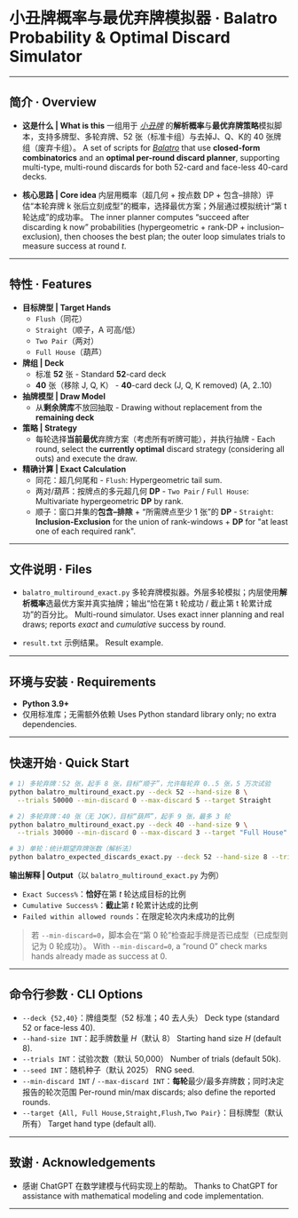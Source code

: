 # 小丑牌概率与最优弃牌模拟器 · Balatro Probability & Optimal Discard Simulator

---

## 简介 · Overview

* **这是什么 | What is this**
  一组用于 *[小丑牌](https://baike.baidu.com/item/%E5%B0%8F%E4%B8%91%E7%89%8C/65126743)* 的**解析概率**与**最优弃牌策略**模拟脚本，支持多牌型、多轮弃牌、52 张（标准卡组）与去掉J、Q、K的 40 张牌组（废弃卡组）。
  A set of scripts for *[Balatro](https://en.wikipedia.org/wiki/Balatro)* that use **closed-form combinatorics** and an **optimal per-round discard planner**, supporting multi-type, multi-round discards for both 52-card and face-less 40-card decks.

* **核心思路 | Core idea**
  内层用概率（超几何 + 按点数 DP + 包含–排除）评估“本轮弃牌 k 张后立刻成型”的概率，选择最优方案；外层通过模拟统计“第 t 轮达成”的成功率。
  The inner planner computes “succeed after discarding k now” probabilities (hypergeometric + rank-DP + inclusion–exclusion), then chooses the best plan; the outer loop simulates trials to measure success at round *t*.

---

## 特性 · Features

* **目标牌型 | Target Hands**
    * `Flush`（同花）
    * `Straight`（顺子，A 可高/低）
    * `Two Pair`（两对）
    * `Full House`（葫芦）
* **牌组 | Deck**
    * 标准 **52** 张 - Standard **52**-card deck
    * **40** 张（移除 J, Q, K） - **40**-card deck (J, Q, K removed) (A, 2..10)
* **抽牌模型 | Draw Model**
    * 从**剩余牌库**不放回抽取 - Drawing without replacement from the **remaining deck**
* **策略 | Strategy**
    * 每轮选择**当前最优**弃牌方案（考虑所有听牌可能），并执行抽牌 - Each round, select the **currently optimal** discard strategy (considering all outs) and execute the draw.
* **精确计算 | Exact Calculation**
    * 同花：超几何尾和 - `Flush`: Hypergeometric tail sum.
    * 两对/葫芦：按牌点的多元超几何 **DP** - `Two Pair` / `Full House`: Multivariate hypergeometric **DP** by rank.
    * 顺子：窗口并集的**包含–排除** + “所需牌点至少 1 张”的 **DP** - `Straight`: **Inclusion-Exclusion** for the union of rank-windows + **DP** for "at least one of each required rank".

---

## 文件说明 · Files

* `balatro_multiround_exact.py`
  多轮弃牌模拟器。外层多轮模拟；内层使用**解析概率**选最优方案并真实抽牌；输出“恰在第 t 轮成功 / 截止第 t 轮累计成功”的百分比。
  Multi-round simulator. Uses exact inner planning and real draws; reports *exact* and *cumulative* success by round.

* `result.txt`
  示例结果。
  Result example.


---

## 环境与安装 · Requirements

* **Python 3.9+**
* 仅用标准库；无需额外依赖
  Uses Python standard library only; no extra dependencies.

---

## 快速开始 · Quick Start

```bash
# 1) 多轮弃牌：52 张，起手 8 张，目标“顺子”，允许每轮弃 0..5 张，5 万次试验
python balatro_multiround_exact.py --deck 52 --hand-size 8 \
  --trials 50000 --min-discard 0 --max-discard 5 --target Straight

# 2) 多轮弃牌：40 张（无 JQK），目标“葫芦”，起手 9 张，最多 3 轮
python balatro_multiround_exact.py --deck 40 --hand-size 9 \
  --trials 30000 --min-discard 0 --max-discard 3 --target "Full House"

# 3) 单轮：统计期望弃牌张数（解析法）
python balatro_expected_discards_exact.py --deck 52 --hand-size 8 --trials 50000
```

**输出解释 | Output**（以 `balatro_multiround_exact.py` 为例）

* `Exact Success%`：**恰好**在第 *t* 轮达成目标的比例
* `Cumulative Success%`：**截止**第 *t* 轮累计达成的比例
* `Failed within allowed rounds`：在限定轮次内未成功的比例

> 若 `--min-discard=0`，脚本会在“第 0 轮”检查起手牌是否已成型（已成型则记为 0 轮成功）。
> With `--min-discard=0`, a “round 0” check marks hands already made as success at 0.

---

## 命令行参数 · CLI Options

- `--deck {52,40}`：牌组类型（52 标准；40 去人头）
  Deck type (standard 52 or face-less 40).
- `--hand-size INT`：起手牌数量 $H$（默认 8）
  Starting hand size $H$ (default 8).
- `--trials INT`：试验次数（默认 50,000）
  Number of trials (default 50k).
- `--seed INT`：随机种子（默认 2025）
  RNG seed.
- `--min-discard INT` / `--max-discard INT`：**每轮**最少/最多弃牌数；同时决定报告的轮次范围
  Per-round min/max discards; also define the reported rounds.
- `--target {All, Full House,Straight,Flush,Two Pair}`：目标牌型（默认所有）
  Target hand type (default all).

---

## 致谢 · Acknowledgements

- 感谢 ChatGPT 在数学建模与代码实现上的帮助。
  Thanks to ChatGPT for assistance with mathematical modeling and code implementation.

---

